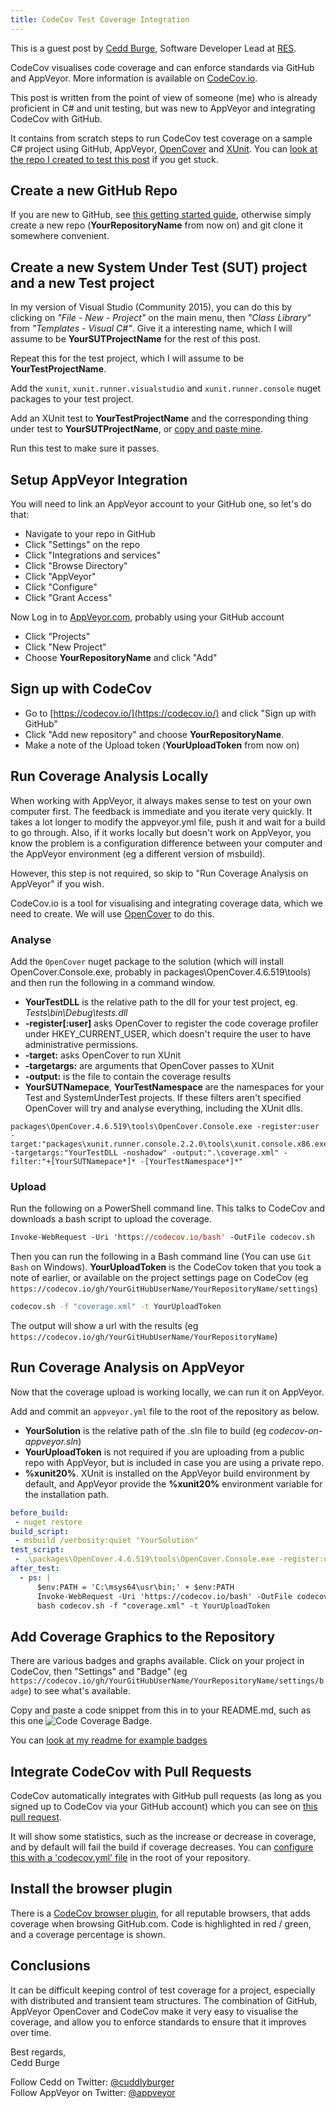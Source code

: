 ```yaml
---
title: CodeCov Test Coverage Integration
---
```


This is a guest post by [Cedd Burge](https://github.com/ceddlyburge), Software Developer Lead at [RES](https://medium.com/res-software-team).

CodeCov visualises code coverage and can enforce standards via GitHub and AppVeyor. More information is available on [CodeCov.io](https://codecov.io/).

This post is written from the point of view of someone (me) who is already proficient in C# and unit testing, but was new to AppVeyor and integrating CodeCov with GitHub.

It contains from scratch steps to run CodeCov test coverage on a sample C# project using GitHub, AppVeyor, [OpenCover](https://github.com/OpenCover/opencover) and [XUnit](https://xunit.github.io/). You can [look at the repo I created to test this post](https://github.com/ceddlyburge/codecov-on-appveyor) if you get stuck.

## Create a new GitHub Repo

If you are new to GitHub, see [this getting started guide](https://guides.github.com/activities/hello-world/), otherwise simply create a new repo (**YourRepositoryName** from now on) and git clone it somewhere convenient.

## Create a new System Under Test (SUT) project and a new Test project

In my version of Visual Studio (Community 2015), you can do this by clicking on *"File - New - Project"* on the main menu, then *"Class Library"* from *"Templates - Visual C#"*. Give it a interesting name, which I will assume to be **YourSUTProjectName** for the rest of this post.

Repeat this for the test project, which I will assume to be **YourTestProjectName**.

Add the `xunit`, `xunit.runner.visualstudio` and `xunit.runner.console` nuget packages to your test project.

Add an  XUnit test to **YourTestProjectName** and the corresponding thing under test to **YourSUTProjectName**, or [copy and paste mine](https://github.com/ceddlyburge/codecov-on-appveyor/blob/master/Tests/Tests.cs).

Run this test to make sure it passes.

## Setup AppVeyor Integration

You will need to link an AppVeyor account to your GitHub one, so let's do that:

* Navigate to your repo in GitHub
* Click "Settings" on the repo
* Click "Integrations and services"
* Click "Browse Directory"
* Click "AppVeyor"
* Click "Configure"
* Click "Grant Access"

Now Log in to [AppVeyor.com](https://ci.appveyor.com), probably using your GitHub account

* Click "Projects"
* Click "New Project"
* Choose **YourRepositoryName** and click "Add"

## Sign up with CodeCov

* Go to [https://codecov.io/](https://codecov.io/) and click "Sign up with GitHub"
* Click "Add new repository" and choose **YourRepositoryName**.
* Make a note of the Upload token (**YourUploadToken** from now on)

## Run Coverage Analysis Locally

When working with AppVeyor, it always makes sense to test on your own computer first. The feedback is immediate and you iterate very quickly. It takes a lot longer to modify the appveyor.yml file, push it and wait for a build to go through. Also, if it works locally but doesn't work on AppVeyor, you know the problem is a configuration difference between your computer and the AppVeyor environment (eg a different version of msbuild).

However, this step is not required, so skip to "Run Coverage Analysis on AppVeyor" if you wish.

CodeCov.io is a tool for visualising and integrating coverage data, which we need to create. We will use [OpenCover](https://github.com/OpenCover/opencover) to do this.

### Analyse

Add the `OpenCover` nuget package to the solution (which will install OpenCover.Console.exe, probably in packages\OpenCover.4.6.519\tools\) and then run the following in a command window.

* **YourTestDLL** is the relative path to the dll for your test project, eg. *Tests\bin\Debug\tests.dll*
* **-register[:user]** asks OpenCover to register the code coverage profiler under HKEY_CURRENT_USER, which doesn't require the user to have administrative permissions.
* **-target:** asks OpenCover to run XUnit
* **-targetargs:** are arguments that OpenCover passes to XUnit
* **-output:** is the file to contain the coverage results
* **YourSUTNamepace**, **YourTestNamespace** are the namespaces for your Test and SystemUnderTest projects. If these filters aren't specified OpenCover will try and analyse everything, including the XUnit dlls.

```batch
packages\OpenCover.4.6.519\tools\OpenCover.Console.exe -register:user -target:"packages\xunit.runner.console.2.2.0\tools\xunit.console.x86.exe" -targetargs:"YourTestDLL -noshadow" -output:".\coverage.xml" -filter:"+[YourSUTNamepace*]* -[YourTestNamespace*]*"
```

### Upload

Run the following on a PowerShell command line. This talks to CodeCov and downloads a bash script to upload the coverage.

```ps
Invoke-WebRequest -Uri 'https://codecov.io/bash' -OutFile codecov.sh
```

Then you can run the following in a Bash command line (You can use `Git Bash` on Windows). **YourUploadToken** is the CodeCov token that you took a note of earlier, or available on the project settings page on CodeCov (eg `https://codecov.io/gh/YourGitHubUserName/YourRepositoryName/settings`)
 
```bash
codecov.sh -f "coverage.xml" -t YourUploadToken
```

The output will show a url with the results (eg `https://codecov.io/gh/YourGitHubUserName/YourRepositoryName`)

## Run Coverage Analysis on AppVeyor

Now that the coverage upload is working locally, we can run it on AppVeyor.

Add and commit an `appveyor.yml` file to the root of the repository as below.

* **YourSolution** is the relative path of the .sln file to build (eg *codecov-on-appveyor.sln*)
* **YourUploadToken** is not required if you are uploading from a public repo with AppVeyor, but is included in case you are using a private repo.
* **%xunit20%**. XUnit is installed on the AppVeyor build environment by default, and AppVeyor provide the **%xunit20%** environment variable for the installation path.

```yaml
before_build:
 - nuget restore
build_script:
 - msbuild /verbosity:quiet "YourSolution"
test_script:
 - .\packages\OpenCover.4.6.519\tools\OpenCover.Console.exe -register:user -target:"%xunit20%\xunit.console.x86.exe" -targetargs:"YourTestDll -noshadow" -output:"coverage.xml" -filter:"+[YourSUTNamepace*]* -[YourTestNamespace*]*"
after_test:
  - ps: |
      $env:PATH = 'C:\msys64\usr\bin;' + $env:PATH
      Invoke-WebRequest -Uri 'https://codecov.io/bash' -OutFile codecov.sh
      bash codecov.sh -f "coverage.xml" -t YourUploadToken
```

## Add Coverage Graphics to the Repository

There are various badges and graphs available. Click on your project in CodeCov, then "Settings" and "Badge" (eg `https://codecov.io/gh/YourGitHubUserName/YourRepositoryName/settings/badge`) to see what's available.

Copy and paste a code snippet from this in to your README.md, such as this one ![Code Coverage Badge](/assets/img/posts/codecov-test-coverage-integration/code-coverage-badge.svg).

You can [look at my readme for example badges](https://github.com/ceddlyburge/codecov-on-appveyor/blob/master/README.md)

## Integrate CodeCov with Pull Requests

CodeCov automatically integrates with GitHub pull requests (as long as you signed up to CodeCov via your GitHub account) which you can see on [this pull request](https://github.com/ceddlyburge/codecov-on-appveyor/pull/1).

It will show some statistics, such as the increase or decrease in coverage, and by default will fail the build if coverage decreases. You can [configure this with a 'codecov.yml' file](https://docs.codecov.io/docs/commit-status) in the root of your repository.

## Install the browser plugin

There is a [CodeCov browser plugin](https://docs.codecov.io/docs/browser-extension), for all reputable browsers, that adds coverage when browsing GitHub.com. Code is highlighted in red / green, and a coverage percentage is shown.

## Conclusions

It can be difficult keeping control of test coverage for a project, especially with distributed and transient team structures. The combination of GitHub, AppVeyor OpenCover and CodeCov make it very easy to visualise the coverage, and allow you to enforce standards to ensure that it improves over time.

Best regards,<br>
Cedd Burge

Follow Cedd on Twitter: [@cuddlyburger](https://twitter.com/cuddlyburger)<br>
Follow AppVeyor on Twitter: [@appveyor](https://twitter.com/appveyor)
